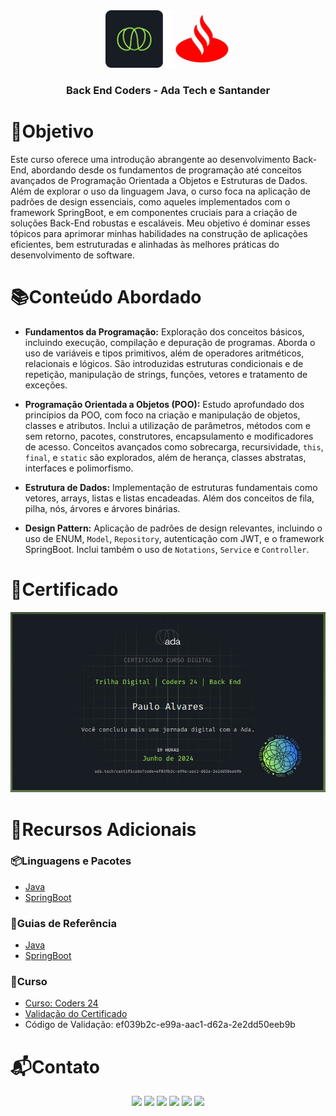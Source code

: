 <div align="center">
  <img width="200px" src="assets/empresas_logo.png" alt="Logo da Ada e do Santander" />
  <h3 align="center">Back End Coders - Ada Tech e Santander</h3>
</div>

# 🎯Objetivo
  Este curso oferece uma introdução abrangente ao desenvolvimento Back-End, abordando desde os fundamentos de programação até conceitos avançados de Programação Orientada a Objetos e Estruturas de Dados. Além de explorar o uso da linguagem Java, o curso foca na aplicação de padrões de design essenciais, como aqueles implementados com o framework SpringBoot, e em componentes cruciais para a criação de soluções Back-End robustas e escaláveis. Meu objetivo é dominar esses tópicos para aprimorar minhas habilidades na construção de aplicações eficientes, bem estruturadas e alinhadas às melhores práticas do desenvolvimento de software.

# 📚Conteúdo Abordado
  * **Fundamentos da Programação:** Exploração dos conceitos básicos, incluindo execução, compilação e depuração de programas. Aborda o uso de variáveis e tipos primitivos, além de operadores aritméticos, relacionais e lógicos. São introduzidas estruturas condicionais e de repetição, manipulação de strings, funções, vetores e tratamento de exceções.

  * **Programação Orientada a Objetos (POO):** Estudo aprofundado dos princípios da POO, com foco na criação e manipulação de objetos, classes e atributos. Inclui a utilização de parâmetros, métodos com e sem retorno, pacotes, construtores, encapsulamento e modificadores de acesso. Conceitos avançados como sobrecarga, recursividade, `this`, `final`, e `static` são explorados, além de herança, classes abstratas, interfaces e polimorfismo.

  * **Estrutura de Dados:** Implementação de estruturas fundamentais como vetores, arrays, listas e listas encadeadas. Além dos conceitos de fila, pilha, nós, árvores e árvores binárias.

  * **Design Pattern:** Aplicação de padrões de design relevantes, incluindo o uso de ENUM, `Model`, `Repository`, autenticação com JWT, e o framework SpringBoot. Inclui também o uso de `Notations`, `Service` e `Controller`.

<!--
# 🔧Instalação e Configuração
Siga as etapas abaixo para configurar e executar os arquivos do curso em seu ambiente local. Para acessar os conteúdos, é recomendada a utilização de uma IDE. Neste projeto, utilizei o IntelliJ, mas você também pode optar pelo Eclipse, NetBeans ou até mesmo o VSCode.

  1. **Clone o Repositório:** 
  Utilize o Git Bash ou outro terminal de sua preferência para clonar este repositório:
     ```
     git clone https://github.com/MyLearnHub/Back-End-Coders-Ada-Tech-e-Santander.git
     ```

  2. **Abra o Projeto na IDE:** 
  Após clonar o repositório, abra o projeto na IDE de sua preferência para começar a explorar e executar os arquivos do curso.
-->

<!--
# 🤝Contribuições
Contribuições são bem-vindas! Se você deseja contribuir para este projeto, siga as etapas abaixo:

  1. **Fork o Repositório:**
    Crie um fork deste repositório para sua conta no GitHub. E clone o repositório forked para sua máquina local usando o comando:
        ```
        git clone https://github.com/MyLearnHub/Back-End-Coders-Ada-Tech-e-Santander.git
        ```

  2. **Abra um Pull Request:** No GitHub, abra um Pull Request (PR) para o repositório original, descrevendo detalhadamente as alterações feitas e o propósito do PR.

  3. **Discussão e Revisão:** Sua contribuição será revisada, e você poderá ser solicitado a fazer ajustes. Esteja pronto para discutir qualquer detalhe.
-->

# 🏅Certificado
<img src="assets/certificado.jpg" alt="Certificado do Curso">

# 🔗Recursos Adicionais
<!--
### 🔧Ferramentas
  - <a href="https://www.jetbrains.com/pt-br/idea/download">IntelliJ</a>
  - <a href="https://www.eclipse.org/downloads/">Eclipse</a>
  - <a href="https://netbeans.apache.org/front/main/download/">NetBeans</a>
  - <a href="https://code.visualstudio.com/download">Visual Studio Code</a>
-->

### 📦Linguagens e Pacotes
  - <a href="https://www.java.com/pt-BR/download/ie_manual.jsp?locale=pt_BR">Java</a>
  - <a href="https://start.spring.io/">SpringBoot</a>

### 📖Guias de Referência
  - <a href="https://docs.oracle.com/en/java/">Java</a>
  - <a href="https://docs.spring.io/spring-boot/index.html">SpringBoot</a>

### 📎Curso
  - <a href="https://ada.tech/sou-aluno/programas/santander-coders-2024">Curso: Coders 24</a>
  - <a href="https://ada.tech/certificado?code=ef039b2c-e99a-aac1-d62a-2e2dd50eeb9b">Validação do Certificado</a>
  - Código de Validação: ef039b2c-e99a-aac1-d62a-2e2dd50eeb9b

# 📬Contato
<div align="center"> 
  <a href="https://github.com/Paulo-Alvares"><img src="https://img.shields.io/badge/GitHub-000000?style=for-the-badge&logo=github&logoColor=white"></a>
  <a href = "mailto:pauloalvares66@gmail.com"><img src="https://img.shields.io/badge/Gmail-D14836?style=for-the-badge&logo=gmail&logoColor=white"></a>
  <a href="https://www.linkedin.com/in/paulo-alvares/"><img src="https://img.shields.io/badge/-LinkedIn-%230077B5?style=for-the-badge&logo=linkedin&logoColor=white"></a> 
  <a href="https://www.instagram.com/paulo_10111/"><img src="https://img.shields.io/badge/-Instagram-%23E4405F?style=for-the-badge&logo=instagram&logoColor=white"></a>
  <a href="https://www.facebook.com/paulogabriel.alvares"><img src="https://img.shields.io/badge/Facebook-1877F2?style=for-the-badge&logo=facebook&logoColor=white"></a>
  <a href="https://codepen.io/Poulos-Alvares"><img src="https://img.shields.io/badge/Codepen-000000?style=for-the-badge&logo=codepen&logoColor=white"></a>
</div>